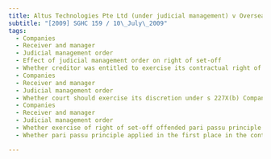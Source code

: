 ```yaml
---
title: Altus Technologies Pte Ltd (under judicial management) v Oversea-Chinese Banking Corp Ltd 
subtitle: "[2009] SGHC 159 / 10\_July\_2009"
tags:
  - Companies
  - Receiver and manager
  - Judicial management order
  - Effect of judicial management order on right of set-off
  - Whether creditor was entitled to exercise its contractual right of set-off vis-a-vis debt owed by debtor company placed under judicial management
  - Companies
  - Receiver and manager
  - Judicial management order
  - Whether court should exercise its discretion under s 227X(b) Companies Act (Cap 50, 2006 Rev Ed) to order application of s 327(2) Companies Act read with s 88 Bankruptcy Act (Cap 20, 2000 Rev Ed) in the context of judicial management
  - Companies
  - Receiver and manager
  - Judicial management order
  - Whether exercise of right of set-off offended pari passu principle
  - Whether pari passu principle applied in the first place in the context of judicial management

---
```


